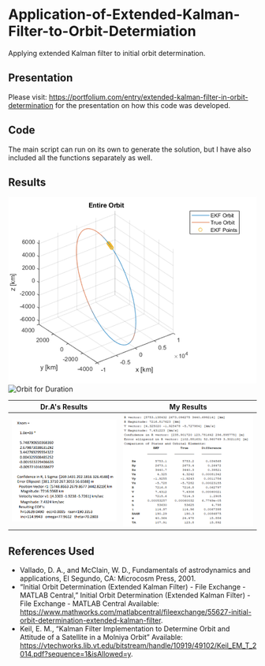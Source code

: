 # Application-of-Extended-Kalman-Filter-to-Orbit-Determiation

Applying extended Kalman filter to initial orbit determination.

## Presentation

Please visit: https://portfolium.com/entry/extended-kalman-filter-in-orbit-determination for the presentation on how this code was developed.

## Code

The main script can run on its own to generate the solution, but I have also included all the functions separately as well.

## Results

![Orbit](entireorbit.png)
![Orbit for Duration](orbitforobserbationduration.png)

Dr.A's Results | My Results
-------------- | ----------
![DrAResults](chrome_2020-03-14_14-35-54.png) | ![MyResults](MATLAB_2020-03-14_14-34-23.png)

## References Used
* Vallado, D. A., and McClain, W. D., Fundamentals of astrodynamics and applications, El Segundo, CA: Microcosm Press, 2001.
* “Initial Orbit Determination (Extended Kalman Filter) - File Exchange - MATLAB Central,” Initial Orbit Determination (Extended Kalman Filter) - File Exchange - MATLAB Central Available: https://www.mathworks.com/matlabcentral/fileexchange/55627-initial-orbit-determination-extended-kalman-filter.
* Keil, E. M., “Kalman Filter Implementation to Determine Orbit and Attitude of a Satellite in a Molniya Orbit” Available: https://vtechworks.lib.vt.edu/bitstream/handle/10919/49102/Keil_EM_T_2014.pdf?sequence=1&isAllowed=y.
